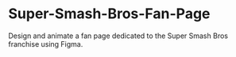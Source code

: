 # Super-Smash-Bros-Fan-Page
Design and animate a fan page dedicated to the Super Smash Bros franchise using Figma.
